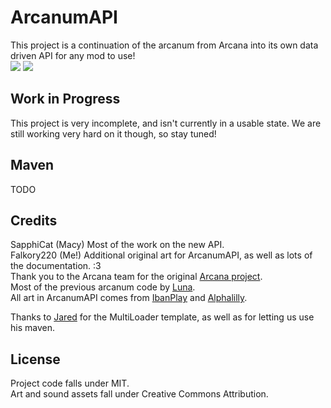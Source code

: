 # ArcanumAPI

This project is a continuation of the arcanum from Arcana into its own data driven API for any mod to use!\
[![](https://img.shields.io/discord/1018212534446198914?label=Discord&logo=Discord&logoColor=ffffff)](https://discord.gg/YtVnxw43ew)
[![](https://img.shields.io/badge/License-MIT-9cf)](https://github.com/Falkory220/ArcanumAPI/blob/1.19/LICENSE)

## Work in Progress 
This project is very incomplete, and isn't currently in a usable state. We are still working very hard on it though, so stay tuned! 

## Maven
TODO

## Credits
SapphiCat (Macy) Most of the work on the new API.\
Falkory220 (Me!) Additional original art for ArcanumAPI, as well as lots of the documentation. :3\
Thank you to the Arcana team for the original [Arcana project](https://github.com/ArcanaMod/Arcana).\
Most of the previous arcanum code by [Luna](https://github.com/l-Luna).\
All art in ArcanumAPI comes from [IbanPlay](https://github.com/IbanPlay) and [Alphalilly](https://github.com/Alphalilly).

Thanks to [Jared](https://github.com/jaredlll08) for the MultiLoader template, as well as for letting us use his maven.

## License
Project code falls under MIT.\
Art and sound assets fall under Creative Commons Attribution.

